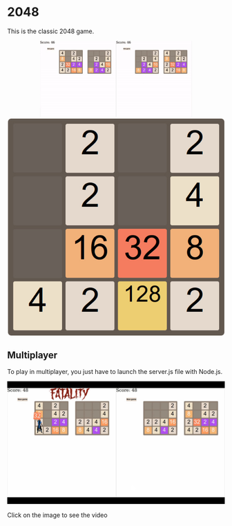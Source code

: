 # 2048

This is the classic 2048 game.

<p align="center">
	<img
		src="https://raw.githubusercontent.com/Grivel-l/2048/master/assets/img/fatalityMultiplayer.gif"
		alt="Fatality"
		style="width: 70%;"
	/>
	<img
		src="https://raw.githubusercontent.com/Grivel-l/2048/master/assets/img/theGame.jpg"
		alt="The game"
	/>
</p>

## Multiplayer

To play in multiplayer, you just have to launch the server.js file with Node.js.

<p align="center">
	<a href="https://www.youtube.com/watch?v=RI9TgNi0a50"><img src="https://raw.githubusercontent.com/Grivel-l/2048/master/assets/img/multiplayer.jpg" alt="The multiplayer mode" /></a>
	<p>Click on the image to see the video</p>
</p>
